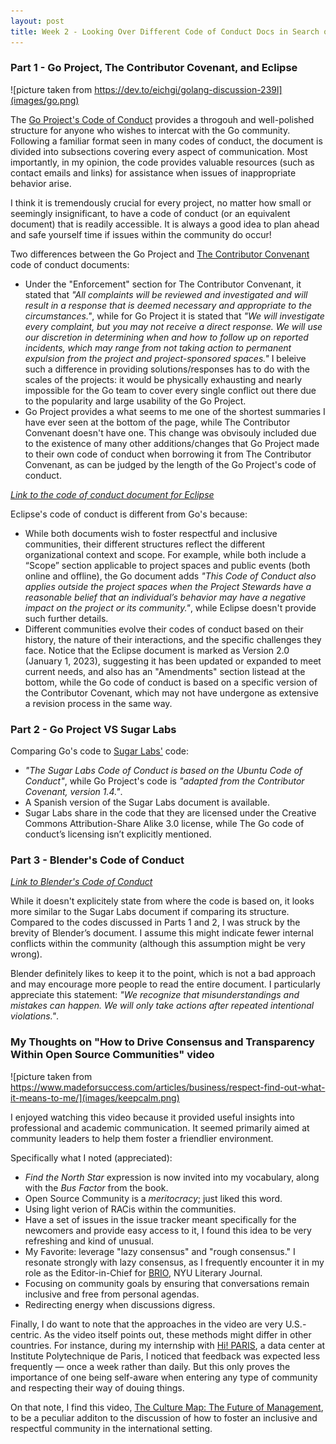 ```yaml
---
layout: post
title: Week 2 - Looking Over Different Code of Conduct Docs in Search of Best Community Practices
---
```



### Part 1 - Go Project, The Contributor Covenant, and Eclipse
![picture taken from https://dev.to/eichgi/golang-discussion-239l](images/go.png)

The [Go Project's Code of Conduct](https://go.dev/conduct) provides a throgouh and well-polished structure for anyone who wishes to intercat with the Go community. Following a familiar format seen in many codes of conduct, the document is divided into subsections covering every aspect of communication. Most importantly, in my opinion, the code provides valuable resources (such as contact emails and links) for assistance when issues of inappropriate behavior arise. 

<!--more-->

I think it is tremendously crucial for every project, no matter how small or seemingly insignificant, to have a code of conduct (or an equivalent document) that is readily accessible. It is always a good idea to plan ahead and safe yourself time if issues within the community do occur! 

Two differences between the Go Project and [The Contributor Convenant](https://www.contributor-covenant.org/version/1/4/code-of-conduct/) code of conduct documents:
+ Under the "Enforcement" section for The Contributor Convenant, it stated that *"All complaints will be reviewed and investigated and will result in a response that is deemed necessary and appropriate to the circumstances."*, while for Go Project it is stated that *"We will investigate every complaint, but you may not receive a direct response. We will use our discretion in determining when and how to follow up on reported incidents, which may range from not taking action to permanent expulsion from the project and project-sponsored spaces."* I beleive such a difference in providing solutions/responses has to do with the scales of the projects: it would be physically exhausting and nearly impossible for the Go team to cover every single conflict out there due to the popularity and large usability of the Go Project.
+ Go Project provides a what seems to me one of the shortest summaries I have ever seen at the bottom of the page, while The Contributor Convenant doesn't have one. This change was obvisouly included due to the existence of many other additions/changes that Go Project made to their own code of conduct when borrowing it from The Contributor Convenant, as can be judged by the length of the Go Project's code of conduct. 

[*Link to the code of conduct document for Eclipse*](https://www.eclipse.org/org/documents/Community_Code_of_Conduct.php)

Eclipse's code of conduct is different from Go's because: 
+ While both documents wish to foster respectful and inclusive communities, their different structures reflect the different organizational context and scope. For example, while both include a “Scope” section applicable to project spaces and public events (both online and offline), the Go document adds *"This Code of Conduct also applies outside the project spaces when the Project Stewards have a reasonable belief that an individual’s behavior may have a negative impact on the project or its community."*, while Eclipse doesn't provide such further details.
+ Different communities evolve their codes of conduct based on their history, the nature of their interactions, and the specific challenges they face. Notice that the Eclipse document is marked as Version 2.0 (January 1, 2023), suggesting it has been updated or expanded to meet current needs, and also has an "Amendments" section listead at the bottom, while the Go code of conduct is based on a specific version of the Contributor Covenant, which may not have undergone as extensive a revision process in the same way.

### Part 2 - Go Project VS Sugar Labs
Comparing Go's code to [Sugar Labs'](https://wiki.sugarlabs.org/go/Sugar_Labs/Legal/Code_of_Conduct) code:
+ *"The Sugar Labs Code of Conduct is based on the Ubuntu Code of Conduct"*, while Go Project's code is *"adapted from the Contributor Covenant, version 1.4."*.
+ A Spanish version of the Sugar Labs document is available.
+ Sugar Labs share in the code that they are licensed under the Creative Commons Attribution-Share Alike 3.0 license, while The Go code of conduct’s licensing isn’t explicitly mentioned.

### Part 3 - Blender's Code of Conduct
[*Link to Blender's Code of Conduct*](https://developer.blender.org/docs/handbook/communication/code_of_conduct/)

While it doesn't explicitely state from where the code is based on, it looks more similar to the Sugar Labs document if comparing its structure. Compared to the codes discussed in Parts 1 and 2, I was struck by the brevity of Blender’s document. I assume this might indicate fewer internal conflicts within the community (although this assumption might be very wrong). 

Blender definitely likes to keep it to the point, which is not a bad approach and may encourage more people to read the entire document. I particularly appreciate this statement: *"We recognize that misunderstandings and mistakes can happen. We will only take actions after repeated intentional violations."*.

### My Thoughts on "How to Drive Consensus and Transparency Within Open Source Communities" video
![picture taken from https://www.madeforsuccess.com/articles/business/respect-find-out-what-it-means-to-me/](images/keepcalm.png)

I enjoyed watching this video because it provided useful insights into professional and academic communication. It seemed primarily aimed at community leaders to help them foster a friendlier environment. 

Specifically what I noted (appreciated):
+ *Find the North Star* expression is now invited into my vocabulary, along with the *Bus Factor* from the book.
+ Open Source Community is a *meritocracy*; just liked this word.
+ Using light verion of RACis within the communities. 
+ Have a set of issues in the issue tracker meant specifically for the newcomers and provide easy access to it, I found this idea to be very refreshing and kind of unusual. 
+ My Favorite: leverage "lazy consensus" and "rough consensus." I resonate strongly with lazy consensus, as I frequently encounter it in my role as the Editor-in-Chief for [BRIO](https://as.nyu.edu/departments/complit/undergraduate/brio-literary-journal.html), NYU Literary Journal.
+ Focusing on community goals by ensuring that conversations remain inclusive and free from personal agendas.
+ Redirecting energy when discussions digress. 

Finally, I do want to note that the approaches in the video are very U.S.-centric. As the video itself points out, these methods might differ in other countries. For instance, during my internship with [Hi! PARIS](https://www.hi-paris.fr/), a data center at Institute Polytechnique de Paris, I noticed that feedback was expected less frequently — once a week rather than daily. But this only proves the importance of one being self-aware when entering any type of community and respecting their way of douing things. 

On that note, I find this video, [The Culture Map: The Future of Management](https://youtu.be/qf1ZI-O_9tU?si=eTzVcyH_jCqlGW7V), to be a peculiar additon to the discussion of how to foster an inclusive and respectful community in the international setting. 